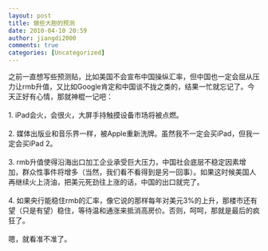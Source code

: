 ```yaml
---
layout: post
title: 做些大胆的预测
date: 2010-04-10 20:59
author: jiangdi2000
comments: true
categories: [Uncategorized]
---
```

<div id="msgcns!C840C88DA912213B!1880" class="bvMsg"> 之前一直想写些预测贴，比如美国不会宣布中国操纵汇率，但中国也一定会屈从压力让rmb升值，又比如Google肯定和中国谈不拢之类的，结果一忙就忘记了。今天正好有心情，那就神棍一记吧：<br /><br />1. iPad会火，会很火，大屏手持触摸设备市场将被点燃。<br /><br />2. 媒体出版业和音乐界一样，被Apple重新洗牌。虽然我不一定会买iPad，但我一定会买iPad 2。<br /><br />3. rmb升值使得沿海出口加工企业承受巨大压力，中国社会底层不稳定因素增加，群众性事件将增多（当然，我们看不看得到是另一回事）。如果这时候美国人再继续火上浇油，把美元死劲往上涨的话，中国的出口就完了。<br /><br />4. 如果央行能稳住rmb的汇率，像它说的那样每年对美元3%的上升，那楼市还有望（只是有望）稳住，等待温和通涨来抵消高房价。否则，呵呵，那就是最后的疯狂了。<br /><br />嗯，就看准不准了。<br /></div>
